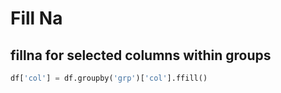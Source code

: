 # Fill Na

## fillna for selected columns within groups
```py
df['col'] = df.groupby('grp')['col'].ffill()
```
